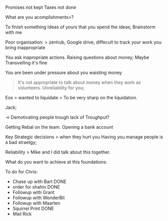 Promises not kept
Taxes not done


What are you acomplishments>?

To finish something
Ideas of yours that you spend the ideas;
Brainstorm with me

Poor organisation: > zenhub, Google drive, diffecult to track your work
you bring inappropriate 

You ask inapropriate actions. 
Raising questions about money; 
Maybe Transvelling it's fine

You are been under pressure about you waisting money
> It's not appropriate to talk about money when they work as volunteers.
> Unreliability for you;

Eos > wanted to liquidate > 
To be very sharp on the liquidation. 

Jack;

-> Demotivating people trough lack of Troughput?

Getting Rebal on the team. Opening a bank account

Key Strategic decisions > when they hurt you 
Having you manage people is a bad straetgy;


Reliability > 
Mike and I did talk about this together. 


What do you want to achieve at this foundations:


To do for Chris:
- Chase up with Bart DONE
- order for shahin DONE
- Followup with Grant
- Followup with WonderBit
- Followup with Maarten
- Squirrel Print DONE
- Mail Rick